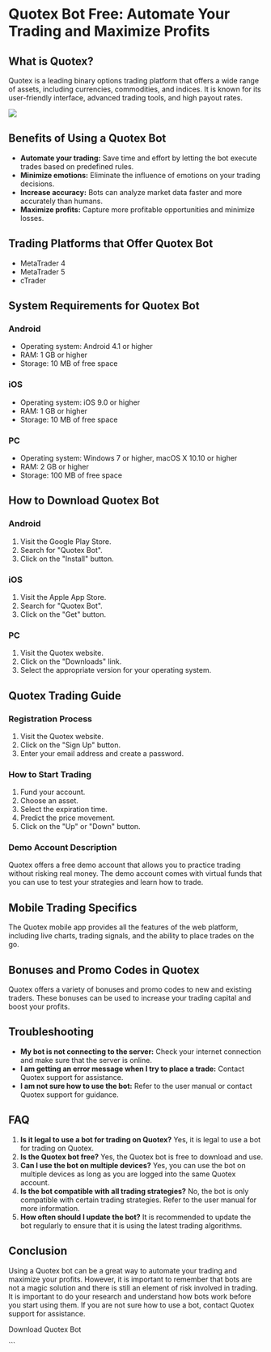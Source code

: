 # Quotex Bot Free: Automate Your Trading and Maximize Profits

## What is Quotex?

Quotex is a leading binary options trading platform that offers a wide
range of assets, including currencies, commodities, and indices. It is
known for its user-friendly interface, advanced trading tools, and high
payout rates.

[![](https://static.quotex.io/files/4_en/300_250.jpg)](https://traff.sbs/brokerqxlid)

## Benefits of Using a Quotex Bot

-   **Automate your trading:** Save time and effort by letting the bot
    execute trades based on predefined rules.
-   **Minimize emotions:** Eliminate the influence of emotions on your
    trading decisions.
-   **Increase accuracy:** Bots can analyze market data faster and more
    accurately than humans.
-   **Maximize profits:** Capture more profitable opportunities and
    minimize losses.

## Trading Platforms that Offer Quotex Bot

-   MetaTrader 4
-   MetaTrader 5
-   cTrader

## System Requirements for Quotex Bot

### Android

-   Operating system: Android 4.1 or higher
-   RAM: 1 GB or higher
-   Storage: 10 MB of free space

### iOS

-   Operating system: iOS 9.0 or higher
-   RAM: 1 GB or higher
-   Storage: 10 MB of free space

### PC

-   Operating system: Windows 7 or higher, macOS X 10.10 or higher
-   RAM: 2 GB or higher
-   Storage: 100 MB of free space

## How to Download Quotex Bot

### Android

1.  Visit the Google Play Store.
2.  Search for "Quotex Bot".
3.  Click on the "Install" button.

### iOS

1.  Visit the Apple App Store.
2.  Search for "Quotex Bot".
3.  Click on the "Get" button.

### PC

1.  Visit the Quotex website.
2.  Click on the "Downloads" link.
3.  Select the appropriate version for your operating system.

## Quotex Trading Guide

### Registration Process

1.  Visit the Quotex website.
2.  Click on the "Sign Up" button.
3.  Enter your email address and create a password.

### How to Start Trading

1.  Fund your account.
2.  Choose an asset.
3.  Select the expiration time.
4.  Predict the price movement.
5.  Click on the "Up" or "Down" button.

### Demo Account Description

Quotex offers a free demo account that allows you to practice trading
without risking real money. The demo account comes with virtual funds
that you can use to test your strategies and learn how to trade.

## Mobile Trading Specifics

The Quotex mobile app provides all the features of the web platform,
including live charts, trading signals, and the ability to place trades
on the go.

## Bonuses and Promo Codes in Quotex

Quotex offers a variety of bonuses and promo codes to new and existing
traders. These bonuses can be used to increase your trading capital and
boost your profits.

## Troubleshooting

-   **My bot is not connecting to the server:** Check your internet
    connection and make sure that the server is online.
-   **I am getting an error message when I try to place a trade:**
    Contact Quotex support for assistance.
-   **I am not sure how to use the bot:** Refer to the user manual or
    contact Quotex support for guidance.

## FAQ

1.  **Is it legal to use a bot for trading on Quotex?** Yes, it is legal
    to use a bot for trading on Quotex.
2.  **Is the Quotex bot free?** Yes, the Quotex bot is free to download
    and use.
3.  **Can I use the bot on multiple devices?** Yes, you can use the bot
    on multiple devices as long as you are logged into the same Quotex
    account.
4.  **Is the bot compatible with all trading strategies?** No, the bot
    is only compatible with certain trading strategies. Refer to the
    user manual for more information.
5.  **How often should I update the bot?** It is recommended to update
    the bot regularly to ensure that it is using the latest trading
    algorithms.

## Conclusion

Using a Quotex bot can be a great way to automate your trading and
maximize your profits. However, it is important to remember that bots
are not a magic solution and there is still an element of risk involved
in trading. It is important to do your research and understand how bots
work before you start using them. If you are not sure how to use a bot,
contact Quotex support for assistance.

Download Quotex Bot

\`\`\`

